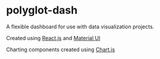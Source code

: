 # polyglot-dash
A flexible dashboard for use with data visualization projects.

Created using [React.js](https://github.com/facebook/react) and [Material UI](https://github.com/mui-org/material-ui)

Charting components created using [Chart.js](https://github.com/chartjs/Chart.js)
